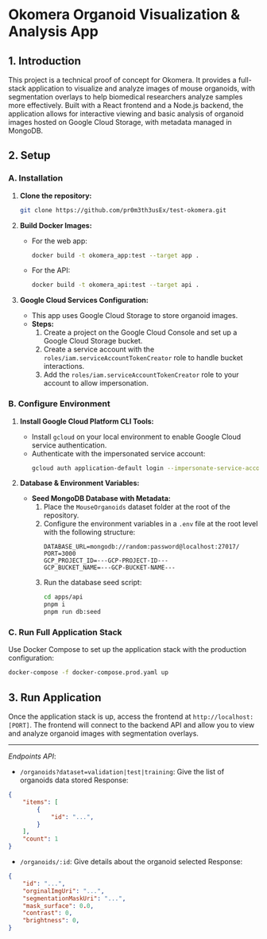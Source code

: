 # Okomera Organoid Visualization & Analysis App

## 1. Introduction

This project is a technical proof of concept for Okomera. It provides a full-stack application to visualize and analyze images of mouse organoids, with segmentation overlays to help biomedical researchers analyze samples more effectively. Built with a React frontend and a Node.js backend, the application allows for interactive viewing and basic analysis of organoid images hosted on Google Cloud Storage, with metadata managed in MongoDB.

## 2. Setup

### A. Installation

1. **Clone the repository:**
   ```bash
   git clone https://github.com/pr0m3th3usEx/test-okomera.git
   ```

2. **Build Docker Images:**
   - For the web app:
     ```bash
     docker build -t okomera_app:test --target app .
     ```
   - For the API:
     ```bash
     docker build -t okomera_api:test --target api .
     ```

3. **Google Cloud Services Configuration:**
   - This app uses Google Cloud Storage to store organoid images.
   - **Steps:**
     1. Create a project on the Google Cloud Console and set up a Google Cloud Storage bucket.
     2. Create a service account with the `roles/iam.serviceAccountTokenCreator` role to handle bucket interactions.
     3. Add the `roles/iam.serviceAccountTokenCreator` role to your account to allow impersonation.

### B. Configure Environment

1. **Install Google Cloud Platform CLI Tools:**
   - Install `gcloud` on your local environment to enable Google Cloud service authentication.
   - Authenticate with the impersonated service account:
     ```bash
     gcloud auth application-default login --impersonate-service-account [your-service-account]
     ```

2. **Database & Environment Variables:**
   - **Seed MongoDB Database with Metadata:**
     1. Place the `MouseOrganoids` dataset folder at the root of the repository.
     2. Configure the environment variables in a `.env` file at the root level with the following structure:
        ```env
        DATABASE_URL=mongodb://random:password@localhost:27017/
        PORT=3000
        GCP_PROJECT_ID=---GCP-PROJECT-ID---
        GCP_BUCKET_NAME=---GCP-BUCKET-NAME---
        ```
     3. Run the database seed script:
        ```bash
        cd apps/api
        pnpm i
        pnpm run db:seed
        ```

### C. Run Full Application Stack

Use Docker Compose to set up the application stack with the production configuration:

```bash
docker-compose -f docker-compose.prod.yaml up
```

## 3. Run Application

Once the application stack is up, access the frontend at `http://localhost:[PORT]`. The frontend will connect to the backend API and allow you to view and analyze organoid 
images with segmentation overlays.

-----

*Endpoints API*:

- `/organoids?dataset=validation|test|training`: Give the list of organoids data stored
Response:
```json
{
    "items": [
        {
            "id": "...",
        }
    ],
    "count": 1
}
```


- `/organoids/:id`: Give details about the organoid selected
Response: 
```json
{
    "id": "...",
    "orginalImgUri": "...",
    "segmentationMaskUri": "...",
    "mask_surface": 0.0,
    "contrast": 0,
    "brightness": 0,
}
```